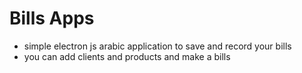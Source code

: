 # Bills Apps
- simple electron js arabic application to save and record your bills
- you can add clients and products and make a bills